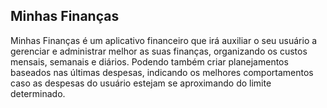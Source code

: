 <h2>Minhas Finanças</h2>
Minhas Finanças é um aplicativo financeiro que irá auxiliar o seu usuário a gerenciar e administrar melhor as suas finanças, organizando os custos mensais, semanais e diários. Podendo também criar planejamentos baseados nas últimas despesas, indicando os melhores comportamentos caso as despesas do usuário estejam se aproximando do limite determinado. 
